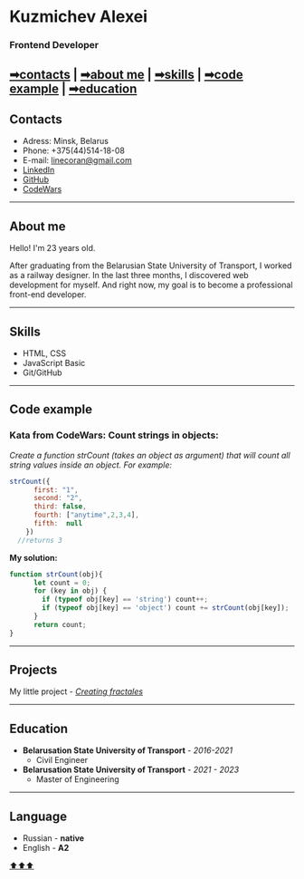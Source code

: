 # Kuzmichev Alexei
### Frontend Developer

[➡contacts](#contacts) | [➡about me](#about-me) | [➡skills](#skills) | [➡code example](#code-example) | [➡education](#education)
---

## Contacts

* Adress: Minsk, Belarus
* Phone: +375(44)514-18-08
* E-mail: linecoran@gmail.com
* [LinkedIn](https://www.linkedin.com/in/alexey-kuzmichev-4a5471239/)
* [GitHub](https://github.com/LineCoran)
* [CodeWars](https://www.codewars.com/users/LineCoran)

---

## About me

Hello! I'm 23 years old. 

After graduating from the Belarusian State University of Transport, I worked as a railway designer. 
In the last three months, I discovered web development for myself. 
And right now, my goal is to become a professional front-end developer.

---

## Skills

* HTML, CSS
* JavaScript Basic
* Git/GitHub

---

## Code example

### Kata from CodeWars: Count strings in objects: ###

*Create a function strCount (takes an object as argument) that will count all string values inside an object. For example:*
```JavaScript
strCount({
      first: "1",
      second: "2",
      third: false,
      fourth: ["anytime",2,3,4],
      fifth:  null
    })
  //returns 3  
```  

**My solution:**

```JavaScript
function strCount(obj){
      let count = 0;
      for (key in obj) {
        if (typeof obj[key] == 'string') count++;
        if (typeof obj[key] == 'object') count += strCount(obj[key]);
      }
      return count;
}
```
---

## Projects

My little project - [_Creating fractales_](https://linecoran.github.io/fractales)

---

## Education

* __Belarusation State University of Transport__ - _2016-2021_
    * Civil Engineer
* __Belarusation State University of Transport__ - _2021 - 2023_ 
    * Master of Engineering
    
---    
    
## Language

* Russian - __native__
* English - __A2__

[⬆⬆⬆](#kuzmichev-alexei)